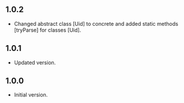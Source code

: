 ## 1.0.2

- Changed abstract class [Uid] to concrete and added static methods [tryParse] for classes [Uid].

## 1.0.1

- Updated version.

## 1.0.0

- Initial version.
